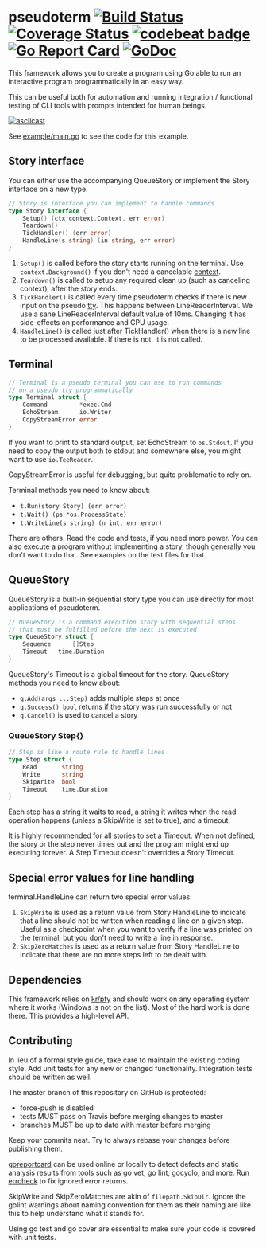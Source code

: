 # pseudoterm [![Build Status](http://img.shields.io/travis/henvic/pseudoterm/master.svg?style=flat)](https://travis-ci.org/henvic/pseudoterm) [![Coverage Status](https://coveralls.io/repos/henvic/pseudoterm/badge.svg)](https://coveralls.io/r/henvic/pseudoterm) [![codebeat badge](https://codebeat.co/badges/9f970e36-d039-434a-b0db-3c9471fab567)](https://codebeat.co/projects/github-com-henvic-pseudoterm) [![Go Report Card](https://goreportcard.com/badge/github.com/henvic/pseudoterm)](https://goreportcard.com/report/github.com/henvic/pseudoterm) [![GoDoc](https://godoc.org/github.com/henvic/pseudoterm?status.svg)](https://godoc.org/github.com/henvic/pseudoterm)

This framework allows you to create a program using Go able to run an interactive program programmatically in an easy way.

This can be useful both for automation and running integration / functional testing of CLI tools with prompts intended for human beings.

[![asciicast](https://asciinema.org/a/02xhla8u9nvifz6x6q728ymv5.png)](https://asciinema.org/a/02xhla8u9nvifz6x6q728ymv5)

See [example/main.go](https://github.com/henvic/pseudoterm/blob/master/example/main.go) to see the code for this example.

## Story interface

You can either use the accompanying QueueStory or implement the Story interface on a new type.

```go
// Story is interface you can implement to handle commands
type Story interface {
	Setup() (ctx context.Context, err error)
	Teardown()
	TickHandler() (err error)
	HandleLine(s string) (in string, err error)
}
```

1. `Setup()` is called before the story starts running on the terminal. Use `context.Background()` if you don't need a cancelable [context](https://blog.golang.org/context).
2. `Teardown()` is called to setup any required clean up (such as canceling context), after the story ends.
3. `TickHandler()` is called every time pseudoterm checks if there is new input on the pseudo [tty](https://en.wikipedia.org/wiki/TTY). This happens between LineReaderInterval. We use a sane LineReaderInterval default value of 10ms. Changing it has side-effects on performance and CPU usage.
4. `HandleLine()` is called just after TickHandler() when there is a new line to be processed available. If there is not, it is not called.

## Terminal

```go
// Terminal is a pseudo terminal you can use to run commands
// on a pseudo tty programmatically
type Terminal struct {
	Command         *exec.Cmd
	EchoStream      io.Writer
	CopyStreamError error
}
```

If you want to print to standard output, set EchoStream to `os.Stdout`. If you need to copy the output both to stdout and somewhere else, you might want to use `io.TeeReader`.

CopyStreamError is useful for debugging, but quite problematic to rely on.

Terminal methods you need to know about:

* `t.Run(story Story) (err error)`
* `t.Wait() (ps *os.ProcessState)`
* `t.WriteLine(s string) (n int, err error)`

There are others. Read the code and tests, if you need more power. You can also execute a program without implementing a story, though generally you don't want to do that. See examples on the test files for that.

## QueueStory
QueueStory is a built-in sequential story type you can use directly for most applications of pseudoterm.

```go
// QueueStory is a command execution story with sequential steps 
// that must be fulfilled before the next is executed
type QueueStory struct {
	Sequence      []Step
	Timeout   time.Duration
}
```

QueueStory's Timeout is a global timeout for the story.
QueueStory methods you need to know about:

* `q.Add(args ...Step)` adds multiple steps at once
* `q.Success() bool` returns if the story was run successfully or not
* `q.Cancel()` is used to cancel a story


### QueueStory Step{}

```go
// Step is like a route rule to handle lines
type Step struct {
	Read       string
	Write      string
	SkipWrite  bool
	Timeout    time.Duration
}
```

Each step has a string it waits to read, a string it writes when the read operation happens (unless a SkipWrite is set to true), and a timeout.

It is highly recommended for all stories to set a Timeout. When not defined, the story or the step never times out and the program might end up executing forever. A Step Timeout doesn't overrides a Story Timeout.

## Special error values for line handling
terminal.HandleLine can return two special error values:

1. `SkipWrite` is used as a return value from Story HandleLine to indicate that a line should not be written when reading a line on a given step. Useful as a checkpoint when you want to verify if a line was printed on the terminal, but you don't need to write a line in response.
2. `SkipZeroMatches` is used as a return value from Story HandleLine to indicate that there are no more steps left to be dealt with.

## Dependencies
This framework relies on [kr/pty](https://github.com/kr/pty) and should work on any operating system where it works (Windows is not on the list). Most of the hard work is done there. This provides a high-level API.

## Contributing
In lieu of a formal style guide, take care to maintain the existing coding style. Add unit tests for any new or changed functionality. Integration tests should be written as well.

The master branch of this repository on GitHub is protected:
* force-push is disabled
* tests MUST pass on Travis before merging changes to master
* branches MUST be up to date with master before merging

Keep your commits neat. Try to always rebase your changes before publishing them.

[goreportcard](https://goreportcard.com/report/github.com/henvic/pseudoterm) can be used online or locally to detect defects and static analysis results from tools such as go vet, go lint, gocyclo, and more. Run [errcheck](https://github.com/kisielk/errcheck) to fix ignored error returns.

SkipWrite and SkipZeroMatches are akin of `filepath.SkipDir`. Ignore the golint warnings about naming convention for them as their naming are like this to help understand what it stands for.

Using go test and go cover are essential to make sure your code is covered with unit tests.
